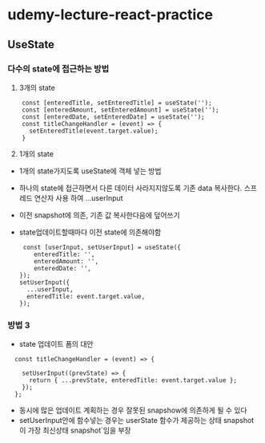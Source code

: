 # udemy-lecture-react-practice

## UseState

### 다수의 state에 접근하는 방법

1. 3개의 state

```
    const [enteredTitle, setEnteredTitle] = useState('');
    const [enteredAmount, setEnteredAmount] = useState('');
    const [enteredDate, setEnteredDate] = useState('');
    const titleChangeHandler = (event) => {
      setEnteredTitle(event.target.value);
    }
```

2. 1개의 state

- 1개의 state가지도록 useState에 객체 넣는 방법
- 하나의 state에 접근하면서 다른 데이터 사라지지않도록
  기존 data 복사한다. 스프레드 연산자 사용 하여 ...userInput
- 이전 snapshot에 의존, 기존 값 복사한다음에 덮어쓰기
- state업데이트할때마다 이전 state에 의존해야함

  ```
   const [userInput, setUserInput] = useState({
      enteredTitle: '',
      enteredAmount: '',
      enteredDate: '',
  });
  setUserInput({
    ...userInput,
    enteredTitle: event.target.value,
  });
  ```

### 방법 3

- state 업데이트 폼의 대안

```
  const titleChangeHandler = (event) => {

    setUserInput((prevState) => {
      return { ...prevState, enteredTitle: event.target.value };
    });
  };

```

- 동시에 많은 업데이트 계획하는 경우 잘못된 snapshow에 의존하게 될 수 있다
- setUserInput안에 함수넣는 경우는 userState 함수가 제공하는 상태 snapshot이 가장 최신상태 snapshot`임을 부장
